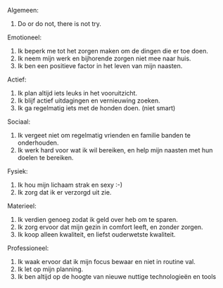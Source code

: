 
  Algemeen:

  1. Do or do not, there is not try.

  Emotioneel:

  1. Ik beperk me tot het zorgen maken om de dingen die er toe doen.
  2. Ik neem mijn werk en bijhorende zorgen niet mee naar huis.
  3. Ik ben een positieve factor in het leven van mijn naasten.


  Actief:

  1. Ik plan altijd iets leuks in het vooruitzicht.
  2. Ik blijf actief uitdagingen en vernieuwing zoeken.
  3. Ik ga regelmatig iets met de honden doen. (niet smart)


  Sociaal:

  1. Ik vergeet niet om regelmatig vrienden en familie banden te onderhouden.
  2. Ik werk hard voor wat ik wil bereiken, en help mijn naasten met hun doelen te bereiken.



  Fysiek:

  1. Ik hou mijn lichaam strak en sexy :-)
  2. Ik zorg dat ik er verzorgd uit zie.


  Materieel:

  1. Ik verdien genoeg zodat ik geld over heb om te sparen.
  2. Ik zorg ervoor dat mijn gezin in comfort leeft, en zonder zorgen.
  3. Ik koop alleen kwaliteit, en liefst ouderwetste kwaliteit.


  Professioneel:

  1. Ik waak ervoor dat ik mijn focus bewaar en niet in routine val.
  2. Ik let op mijn planning.
  3. Ik ben altijd op de hoogte van nieuwe nuttige technologieën en tools
